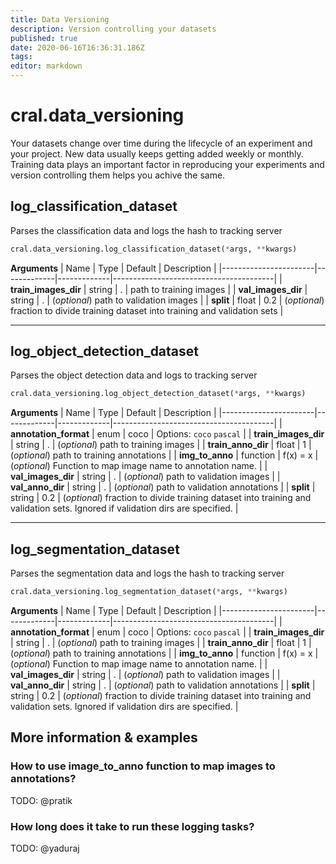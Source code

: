 ```yaml
---
title: Data Versioning
description: Version controlling your datasets
published: true
date: 2020-06-16T16:36:31.186Z
tags: 
editor: markdown
---
```


# cral.data_versioning
Your datasets change over time during the lifecycle of an experiment and your project. New data usually keeps getting added weekly or monthly. Training data plays an important factor in reproducing your experiments and version controlling them helps you achive the same.

## log_classification_dataset 
Parses the classification data and logs the hash to tracking server


```py
cral.data_versioning.log_classification_dataset(*args, **kwargs)
```
**Arguments**
| Name                  | Type        | Default     | Description                            |
|-----------------------|-------------|-------------|----------------------------------------|
| **train_images_dir** | string | . | path to training images |
|  **val_images_dir** | string | . | (*optional*) path to validation images  |
|  **split** | float | 0.2 | (*optional*) fraction to divide training dataset into training and validation sets |

---


## log_object_detection_dataset
Parses the object detection data and logs to tracking server

```py
cral.data_versioning.log_object_detection_dataset(*args, **kwargs)
```
**Arguments**
| Name                  | Type        | Default     | Description                            |
|-----------------------|-------------|-------------|----------------------------------------|
| **annotation_format** | enum | coco | Options: `coco` `pascal` |
|  **train_images_dir** | string | . | (*optional*) path to training images  |
|  **train_anno_dir** | float | 1 | (*optional*) path to training annotations |
| **img_to_anno** | function | f(x) = x | (*optional*) Function to map image name to annotation name. |
| **val_images_dir** | string | . | (*optional*) path to validation images |
| **val_anno_dir** | string | . | (*optional*) path to validation annotations |
| **split** | string | 0.2 | (*optional*) fraction to divide training dataset into training and validation sets. Ignored if validation dirs are specified. |

---

## log_segmentation_dataset
Parses the segmentation data and logs the hash to tracking server

```py
cral.data_versioning.log_segmentation_dataset(*args, **kwargs)
```
**Arguments**
| Name                  | Type        | Default     | Description                            |
|-----------------------|-------------|-------------|----------------------------------------|
| **annotation_format** | enum | coco | Options: `coco` `pascal` |
|  **train_images_dir** | string | . | (*optional*) path to training images  |
|  **train_anno_dir** | float | 1 | (*optional*) path to training annotations |
| **img_to_anno** | function | f(x) = x | (*optional*) Function to map image name to annotation name. |
| **val_images_dir** | string | . | (*optional*) path to validation images |
| **val_anno_dir** | string | . | (*optional*) path to validation annotations |
| **split** | string | 0.2 | (*optional*) fraction to divide training dataset into training and validation sets. Ignored if validation dirs are specified. |

## More information & examples

### How to use image_to_anno function to map images to annotations?
TODO: @pratik

### How long does it take to run these logging tasks?
TODO: @yaduraj
